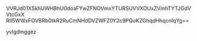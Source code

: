 VVRJd01XSkhUWHBhU0doaFYwZFNOVmxYTURSUVVXOUxZVmhTYTJGdVVtcGxX
Rll5WWxFOVBRb0tkR2RuCmNHdDVZWFZ0Y2c9PQoKZGhqdHhqcnlqYg==

yvlgdmggez